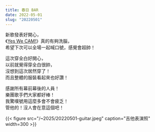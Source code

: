 ```yaml
---
title: 春日 BAR
date: 2022-05-01
slug: "20220501"
---
```


新歌發表好開心，\
《[Yes We CAM!](https://streetvoice.com/revol0730/songs/696760/)》真的有夠洗腦，\
希望下次可以全場一起喊口號，感覺會超帥！

這次穿全白好開心，\
以前就覺得穿全白很帥，\
沒想到這次居然穿了！\
而且整體的服裝看起來也好讚！

感謝所有幕前幕後的人員！\
樂團歌手們大家都好棒！\
我驚嘆號用這麼多會不會疲乏！\
管他的！沒人會在意這個吧！

{{< figure src="/~2025/20220501-guitar.jpeg" caption="吉他表演照" width=300 >}}
